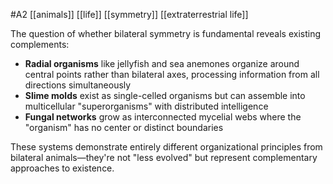#A2 
[[animals]] [[life]] [[symmetry]] [[extraterrestrial life]]

The question of whether bilateral symmetry is fundamental reveals existing complements:

- **Radial organisms** like jellyfish and sea anemones organize around central points rather than bilateral axes, processing information from all directions simultaneously
- **Slime molds** exist as single-celled organisms but can assemble into multicellular "superorganisms" with distributed intelligence
- **Fungal networks** grow as interconnected mycelial webs where the "organism" has no center or distinct boundaries

These systems demonstrate entirely different organizational principles from bilateral animals—they're not "less evolved" but represent complementary approaches to existence.